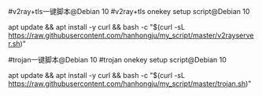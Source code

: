 #v2ray+tls一键脚本@Debian 10
#v2ray+tls onekey setup script@Debian 10


apt update  &&  apt   install   -y   curl   &&   bash    -c     "$(curl -sL   https://raw.githubusercontent.com/hanhongju/my_script/master/v2rayserver.sh)"

















#trojan一键脚本@Debian 10
#trojan onekey setup script@Debian 10



apt update  &&  apt   install   -y   curl   &&   bash    -c     "$(curl -sL   https://raw.githubusercontent.com/hanhongju/my_script/master/trojan.sh)"



